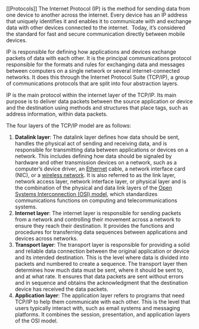 [[Protocols]]
The Internet Protocol (IP) is the method for sending data from one device to another across the internet. Every device has an IP address that uniquely identifies it and enables it to communicate with and exchange data with other devices connected to the internet.  Today, it’s considered the standard for fast and secure communication directly between mobile devices.

IP is responsible for defining how applications and devices exchange packets of data with each other. It is the principal communications protocol responsible for the formats and rules for exchanging data and messages between computers on a single network or several internet-connected networks. It does this through the Internet Protocol Suite (TCP/IP), a group of communications protocols that are split into four abstraction layers.

IP is the main protocol within the internet layer of the TCP/IP. Its main purpose is to deliver data packets between the source application or device and the destination using methods and structures that place tags, such as address information, within data packets.

The four layers of the TCP/IP model are as follows:

1. **Datalink layer**: The datalink layer defines how data should be sent, handles the physical act of sending and receiving data, and is responsible for transmitting data between applications or devices on a network. This includes defining how data should be signaled by hardware and other transmission devices on a network, such as a computer’s device driver, an [Ethernet](https://www.fortinet.com/resources/cyberglossary/what-is-ethernet-switching) cable, a network interface card (NIC), or a [wireless network](https://www.fortinet.com/resources/cyberglossary/wireless-network). It is also referred to as the link layer, network access layer, network interface layer, or physical layer and is the combination of the physical and data link layers of the [Open Systems Interconnection (OSI) model](https://www.fortinet.com/resources/cyberglossary/osi-model), which standardizes communications functions on computing and telecommunications systems.
2. **Internet layer**: The internet layer is responsible for sending packets from a network and controlling their movement across a network to ensure they reach their destination. It provides the functions and procedures for transferring data sequences between applications and devices across networks.
3. **Transport layer**: The transport layer is responsible for providing a solid and reliable data connection between the original application or device and its intended destination. This is the level where data is divided into packets and numbered to create a sequence. The transport layer then determines how much data must be sent, where it should be sent to, and at what rate. It ensures that data packets are sent without errors and in sequence and obtains the acknowledgment that the destination device has received the data packets.
4. **Application layer**: The application layer refers to programs that need TCP/IP to help them communicate with each other. This is the level that users typically interact with, such as email systems and messaging platforms. It combines the session, presentation, and application layers of the OSI model.